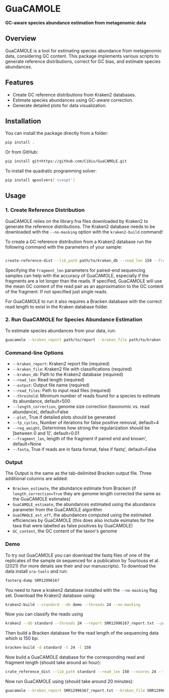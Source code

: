 
# GuaCAMOLE

**GC-aware species abundance estimation from metagenomic data**

## Overview
GuaCAMOLE is a tool for estimating species abundance from metagenomic data, considering GC content. This package implements various scripts to generate reference distributions, correct for GC bias, and estimate species abundances.

## Features
- Create GC reference distributions from Kraken2 databases.
- Estimate species abundances using GC-aware correction.
- Generate detailed plots for data visualization.

## Installation

You can install the package directly from a folder:

```bash
pip install .
```

Or from GitHub:

```bash
pip install git+https://github.com/Cibiv/GuaCAMOLE.git
```

To install the quadratic programming solver:

```bash
pip install qpsolvers['cvxopt']
```

## Usage

### 1. Create Reference Distribution

GuaCAMOLE relies on the library.fna files downloaded by Kraken2 to generate the reference distributions. The Kraken2 database needs to be downloaded with the ```--no-masking``` option with the ```kraken2-build``` command!

To create a GC reference distribution from a Kraken2 database run the following command with the parameters of your sample:

```bash

create-reference-dist --lib_path path/to/kraken_db --read_len 150 --fragment_len 400 --ncores 20
```

Specifying the ```fragment_len``` parameters for paired-end sequencing samples can help with the accuracy of GuaCAMOLE, especially if the fragments are a lot longer than the reads. If specified, GuaCAMOLE will use the mean GC content of the read pair as an approximation to the GC content of the fragment. If not specified just single reads.

For GuaCAMOLE to run it also requires a Bracken database with the correct read length to exist in the Kraken database folder.

### 2. Run GuaCAMOLE for Species Abundance Estimation

To estimate species abundances from your data, run:

```bash
guacamole --kraken_report path/to/report --kraken_file path/to/kraken --kraken_db path/to/kraken_db --read_len 150 --output result.txt --read_files path/to/reads_1.fastq path/to/reads_2.fastq
```

### Command-line Options

- `--kraken_report`: Kraken2 report file (required)
- `--kraken_file`: Kraken2 file with classifications (required)
- `--kraken_db`: Path to the Kraken2 database (required)
- `--read_len`: Read length (required)
- `--output`: Output file name (required)
- `--read_files`: Path to input read files (required)
- `--threshold`: Minimum number of reads found for a species to estimate its abundance, default=500
- `--length_correction`, genome size correction (taxonomic vs. read abundance), default=False
- `--plot`, True if detailed plots should be generated
- `--fp_cycles`, Number of iterations for false positive removal, default=4
- `--reg_weight`, Determines how strong the regularization should be [between 0 and 1]', default=0.01
- `--fragment_len`, length of the fragment if paired end and known', default=None
- `--fasta`, True if reads are in fasta format, false if fastq', default=False

### Output

The Output is the same as the tab-delimited Bracken output file. Three additional columns are added:

- `Bracken_estimate`, the abundance estimate from Bracken (if `length_correction=True` they are genome length corrected the same as the GuaCAMOLE estimates)
- `GuaCAMOLE_estimate`, the abundances estimated using the abundance parameter from the GuaCAMOLE algorithm
- `GuaCMAOLE_est_eff`, the abundances computed using the estimated efficiencies by GuaCAMOLE (this does also include esimates for the taxa that were labelled as false positives by GuaCAMOLE)
- `GC_content`, the GC content of the taxon's genome

### Demo

To try out GuaCAMOLE you can download the fastq files of one of the replicates of the sample `GH` sequenced for a publication by Tourlouss et al. (2021) (for more details see their and our manuscripts). To download the data install `sra-tools` and run:

```bash
fasterq-dump SRR12996167
```

You need to have a kraken2 database installed with the `--no-masking` flag set. Download the Kraken2 database using:

```bash
kraken2-build --standard --db demo --threads 24 --no-masking
```

Now you can classify the reads using

```bash
kraken2 --db standard --threads 24 --report SRR12996167_report.txt --paired SRR12996167_1.fastq SRR12996167_2.fastq > SRR12996167.kraken
```

Then build a Bracken database for the read length of the sequencing data which is 150 bp:

```bash
bracken-build -d standard -t 24 -l 150 
```

Now build a GuaCAMOLE database for the corresponding read and fragment length (should take around an hour):

```bash
crate_reference_dist --lib_path standard --read_len 150 --ncores 24 --fragment_len 300
```

Now run GuaCAMOLE using (should take around 20 minutes):

```bash
guacamole --kraken_report SRR12996167_report.txt --kraken_file SRR12996167.kraken --kraken_db standard --read_len 150 fragment_len 150 --length_correction True --output SRR12996167_guacamole.out --read_files SRR12996167_1.fastq SRR12996167_2.fastq
```
